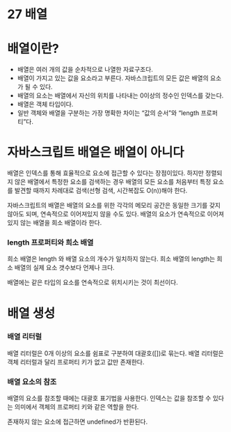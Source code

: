 # 27 배열

# 배열이란?

- 배열은 여러 개의 값을 순차적으로 나열한 자료구조다.
- 배열이 가지고 있는 값을 요소라고 부른다. 자바스크립트의 모든 값은 배열의 요소가 될 수 있다.
- 배열의 요소는 배열에서 자신의 위치를 나타내는 0이상의 정수인 인덱스를 갖는다.
- 배열은 객체 타입이다.
- 일반 객체와 배열을 구분하는 가장 명확한 차이는 “값의 순서”와 “length 프로퍼티”다.

# 자바스크립트 배열은 배열이 아니다

배열은 인덱스를 통해 효율적으로 요소에 접근할 수 있다는 장점이있다. 하지만 정렬되지 않은 배열에서 특정한 요소를 검색하는 경우 배열의 모든 요소를 처음부터 특정 요소를 발견할 때까지 차례대로 검색(선형 검색, 시간복잡도 O(n))해야 한다.

자바스크립트의 배열은 배열의 요소를 위한 각각의 메모리 공간은 동일한 크기를 갖지 않아도 되며, 연속적으로 이어져있지 않을 수도 있다. 배열의 요소가 연속적으로 이어져 있지 않는 배열을 희소 배열이라 한다.

### length 프로퍼티와 희소 배열

희소 배열은 length 와 배열 요소의 개수가 일치하지 않는다. 희소 배열의 length는 희소 배열의 실제 요소 갯수보다 언제나 크다.

배열에는 같은 타입의 요소를 연속적으로 위치시키는 것이 최선이다.

# 배열 생성

### 배열 리터럴

배열 리터럴은 0개 이상의 요소를 쉼표로 구분하여 대괄호([])로 묶는다. 배열 리터럴은 객체 리터럴과 달리 프로퍼티 키가 없고 값만 존재한다.

### 배열 요소의 참조

배열의 요소를 참조할 때에는 대괄호 표기법을 사용한다. 인덱스는 값을 참조할 수 있다는 의미에서 객체의 프로퍼티 키와 같은 역할을 한다.

존재하지 않는 요소에 접근하면 undefined가 반환된다.
